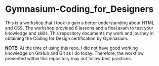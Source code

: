 # Gymnasium-Coding_for_Designers
This is a workshop that I took to gain a better understanding about HTML and CSS. The workshop provided  6 lessons and a final exam to test your knowledge and skills. This repository documents my work and journey in obtaining the Coding for Design certification by Gymnasium.

**NOTE:** At the time of using this repo, I did not have good working knowledge on GitHub and Git as I do today. Therefore, the workflow presented within this repository may not follow best practices. 
